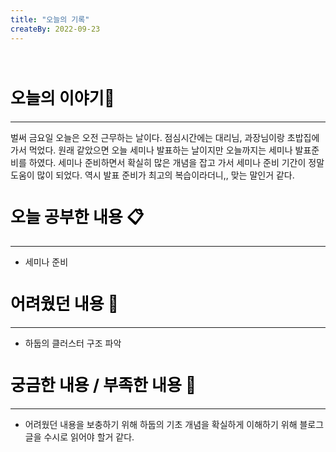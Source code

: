 ```yaml
---
title: "오늘의 기록"
createBy: 2022-09-23
---
```



<br>

<h2 style="font-size:26px; color:black ">오늘의 이야기🧧</h2>

--- 
벌써 금요일 오늘은 오전 근무하는 날이다. 점심시간에는 대리님, 과장님이랑 초밥집에 가서 먹었다. 
원래 같았으면 오늘 세미나 발표하는 날이지만 오늘까지는 세미나 발표준비를 하였다. 세미나 준비하면서 확실히 많은 개념을 잡고 가서 
세미나 준비 기간이 정말 도움이 많이 되었다. 역시 발표 준비가 최고의 복습이라더니,, 맞는 말인거 같다.

####  
<h2 style="font-size:26px; color:black ">오늘 공부한 내용 📋</h2>

---
- 세미나 준비

<h2 style="font-size:26px; color:black ">어려웠던 내용 🤢</h2>

---
- 하둡의 클러스터 구조 파악 


<h2 style="font-size:26px; color:black ">궁금한 내용 / 부족한 내용 🧐</h2>

--- 

- 어려웠던 내용을 보충하기 위해 하둡의 기초 개념을 확실하게 이해하기 위해 블로그 글을 수시로 읽어야 할거 같다.


